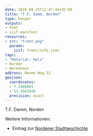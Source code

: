 ```yaml
---
date: 2026-08-25T12:47:44+02:00
title: "T.F. Damm, Norden"
type: hanger
outputs:
- html
- iiif-manifest
resources:
- src: "front.png"
  params:
    iiif: front/info.json
tags:
- "Material: Holz"
- Norden
- Warenhaus
address: Neuen Weg 32
geojson:
  coordinates:
  - 7.2086001
  - 53.5942849
  precision: exact
---
```


T.F. Damm, Norden



<div class="notes">
Weitere Informationen:
<ul>
<li>Eintrag zur <a href="https://www.norder-stadtgeschichte.de/Haus_Damm">Nordener Stadtgeschichte</a></li>
</ul>
</div>
